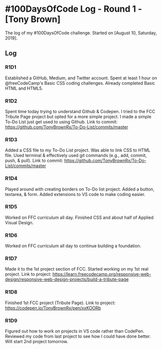 # #100DaysOfCode Log - Round 1 - [Tony Brown]

The log of my #100DaysOfCode challenge. Started on [August 10, Saturday, 2019].

## Log

### R1D1 
Established a GitHub, Medium, and Twitter account. Spent at least 1 hour on @freeCodeCamp's Basic CSS coding challenges. Already completed Basic HTML and HTML5.

### R1D2
Spent time today trying to understand Github & Codepen. I tried to the FCC Tribute Page project but opted for a more simple project. I made a simple To-Do List just get used to using Github. Link to commit: https://github.com/TonyBrownRx/To-Do-List/commits/master


### R1D3
Added a CSS file to my To-Do List project. Was able to link CSS to HTML file. Used terminal & effectively used git commands (e.g., add, commit, push, & pull). Link to commit: https://github.com/TonyBrownRx/To-Do-List/commits/master

### R1D4
Played around with creating borders on To-Do list project. Added a button, textarea, & form. Added extensions to VS code to make coding easier. 

### R1D5
Worked on FFC curriculum all day. Finished CSS and about half of Applied Visual Design.

### R1D6
Worked on FFC curriculum all day to continue building a foundation.

### R1D7
Made it to the 1st project section of FCC. Started working on my 1st real project. Link to project: https://learn.freecodecamp.org/responsive-web-design/responsive-web-design-projects/build-a-tribute-page

### R1D8
Finished 1st FCC project (Tribute Page). Link to project: https://codepen.io/TonyBrownRx/pen/xxKOORb

### R1D9
Figured out how to work on projects in VS code rather than CodePen. Reviewed my code from last project to see how I could have done better. Will start 2nd project tomorrow.
